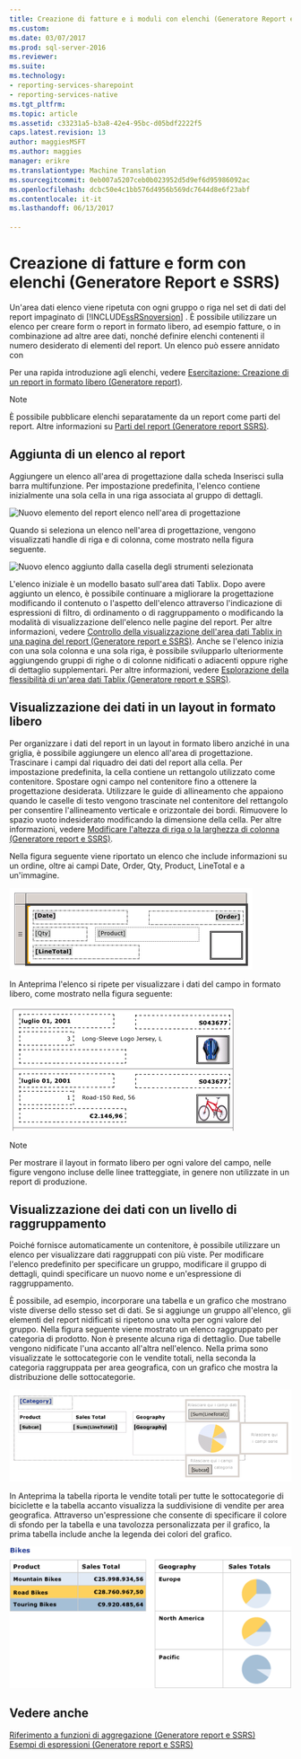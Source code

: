 ```yaml
---
title: Creazione di fatture e i moduli con elenchi (Generatore Report e SSRS) | Documenti Microsoft
ms.custom: 
ms.date: 03/07/2017
ms.prod: sql-server-2016
ms.reviewer: 
ms.suite: 
ms.technology:
- reporting-services-sharepoint
- reporting-services-native
ms.tgt_pltfrm: 
ms.topic: article
ms.assetid: c33231a5-b3a8-42e4-95bc-d05bdf2222f5
caps.latest.revision: 13
author: maggiesMSFT
ms.author: maggies
manager: erikre
ms.translationtype: Machine Translation
ms.sourcegitcommit: 0eb007a5207ceb0b023952d5d9ef6d95986092ac
ms.openlocfilehash: dcbc50e4c1bb576d4956b569dc7644d8e6f23abf
ms.contentlocale: it-it
ms.lasthandoff: 06/13/2017

---
```

# <a name="create-invoices-and-forms-with-lists-report-builder-and-ssrs"></a>Creazione di fatture e form con elenchi (Generatore Report e SSRS)
  Un'area dati elenco viene ripetuta con ogni gruppo o riga nel set di dati del report impaginato di [!INCLUDE[ssRSnoversion](../../includes/ssrsnoversion-md.md)] . È possibile utilizzare un elenco per creare form o report in formato libero, ad esempio fatture, o in combinazione ad altre aree dati, nonché definire elenchi contenenti il numero desiderato di elementi del report. Un elenco può essere annidato con  
  
 Per una rapida introduzione agli elenchi, vedere [Esercitazione: Creazione di un report in formato libero &#40;Generatore report&#41;](../../reporting-services/tutorial-creating-a-free-form-report-report-builder.md).  
  
> [!NOTE]  
>  È possibile pubblicare elenchi separatamente da un report come parti del report. Altre informazioni su [Parti del report (Generatore report SSRS)](../../reporting-services/report-design/report-parts-report-builder-and-ssrs.md).  
  
##  <a name="AddingList"></a> Aggiunta di un elenco al report  
 Aggiungere un elenco all'area di progettazione dalla scheda Inserisci sulla barra multifunzione. Per impostazione predefinita, l'elenco contiene inizialmente una sola cella in una riga associata al gruppo di dettagli.  
  
 ![Nuovo elemento del report elenco nell'area di progettazione](../../reporting-services/report-design/media/rs-listtemplatenew.gif "nuova voce nell'area di progettazione report")  
  
 Quando si seleziona un elenco nell'area di progettazione, vengono visualizzati handle di riga e di colonna, come mostrato nella figura seguente.  
  
 ![Nuovo elenco aggiunto dalla casella degli strumenti selezionata](../../reporting-services/report-design/media/rs-listtemplatenewselected.gif "nuovo elenco aggiunto dalla casella degli strumenti selezionata")  
  
 L'elenco iniziale è un modello basato sull'area dati Tablix. Dopo avere aggiunto un elenco, è possibile continuare a migliorare la progettazione modificando il contenuto o l'aspetto dell'elenco attraverso l'indicazione di espressioni di filtro, di ordinamento o di raggruppamento o modificando la modalità di visualizzazione dell'elenco nelle pagine del report. Per altre informazioni, vedere [Controllo della visualizzazione dell'area dati Tablix in una pagina del report &#40;Generatore report e SSRS&#41;](../../reporting-services/report-design/controlling-the-tablix-data-region-display-on-a-report-page.md). Anche se l'elenco inizia con una sola colonna e una sola riga, è possibile svilupparlo ulteriormente aggiungendo gruppi di righe o di colonne nidificati o adiacenti oppure righe di dettaglio supplementari. Per altre informazioni, vedere [Esplorazione della flessibilità di un'area dati Tablix &#40;Generatore report e SSRS&#41;](../../reporting-services/report-design/exploring-the-flexibility-of-a-tablix-data-region-report-builder-and-ssrs.md).  
  
  
##  <a name="DisplayingLayout"></a> Visualizzazione dei dati in un layout in formato libero  
 Per organizzare i dati del report in un layout in formato libero anziché in una griglia, è possibile aggiungere un elenco all'area di progettazione. Trascinare i campi dal riquadro dei dati del report alla cella. Per impostazione predefinita, la cella contiene un rettangolo utilizzato come contenitore. Spostare ogni campo nel contenitore fino a ottenere la progettazione desiderata. Utilizzare le guide di allineamento che appaiono quando le caselle di testo vengono trascinate nel contenitore del rettangolo per consentire l'allineamento verticale e orizzontale dei bordi. Rimuovere lo spazio vuoto indesiderato modificando la dimensione della cella. Per altre informazioni, vedere [Modificare l'altezza di riga o la larghezza di colonna &#40;Generatore report e SSRS&#41;](../../reporting-services/report-design/change-row-height-or-column-width-report-builder-and-ssrs.md).  
  
 Nella figura seguente viene riportato un elenco che include informazioni su un ordine, oltre ai campi Date, Order, Qty, Product, LineTotal e a un'immagine.  
  
 ![Elenco in visualizzazione progettazione, 4 campi e un'immagine](../../reporting-services/report-design/media/rs-basiclistformdesign.gif "elenco in visualizzazione progettazione, 4 campi e un'immagine")  
  
 In Anteprima l'elenco si ripete per visualizzare i dati del campo in formato libero, come mostrato nella figura seguente:  
  
 ![Anteprima dell'elenco con 4 campi e un'immagine](../../reporting-services/report-design/media/rs-basiclistformpreview.gif "anteprima dell'elenco con 4 campi e un'immagine")  
  
> [!NOTE]  
>  Per mostrare il layout in formato libero per ogni valore del campo, nelle figure vengono incluse delle linee tratteggiate, in genere non utilizzate in un report di produzione.  
  
  
##  <a name="DisplayingGrouping"></a> Visualizzazione dei dati con un livello di raggruppamento  
 Poiché fornisce automaticamente un contenitore, è possibile utilizzare un elenco per visualizzare dati raggruppati con più viste. Per modificare l'elenco predefinito per specificare un gruppo, modificare il gruppo di dettagli, quindi specificare un nuovo nome e un'espressione di raggruppamento.  
  
 È possibile, ad esempio, incorporare una tabella e un grafico che mostrano viste diverse dello stesso set di dati. Se si aggiunge un gruppo all'elenco, gli elementi del report nidificati si ripetono una volta per ogni valore del gruppo. Nella figura seguente viene mostrato un elenco raggruppato per categoria di prodotto. Non è presente alcuna riga di dettaglio. Due tabelle vengono nidificate l'una accanto all'altra nell'elenco. Nella prima sono visualizzate le sottocategorie con le vendite totali, nella seconda la categoria raggruppata per area geografica, con un grafico che mostra la distribuzione delle sottocategorie.  
  
 ![Un elenco con 2 tabelle, una con annidati grafico](../../reporting-services/report-design/media/rs-basiclistgroupdesign.gif "un elenco con 2 tabelle, una con grafico nidificato")  
  
 In Anteprima la tabella riporta le vendite totali per tutte le sottocategorie di biciclette e la tabella accanto visualizza la suddivisione di vendite per area geografica. Attraverso un'espressione che consente di specificare il colore di sfondo per la tabella e una tavolozza personalizzata per il grafico, la prima tabella include anche la legenda dei colori del grafico.  
  
 ![Anteprima, 2 tabelle, una con grafico nidificato](../../reporting-services/report-design/media/rs-basiclistgrouppreview.gif "anteprima, 2 tabelle, una con grafico nidificato")  
  
  
## <a name="see-also"></a>Vedere anche  
 [Riferimento a funzioni di aggregazione &#40;Generatore report e SSRS&#41;](../../reporting-services/report-design/report-builder-functions-aggregate-functions-reference.md)   
 [Esempi di espressioni &#40;Generatore report e SSRS&#41;](../../reporting-services/report-design/expression-examples-report-builder-and-ssrs.md)  
  
  
